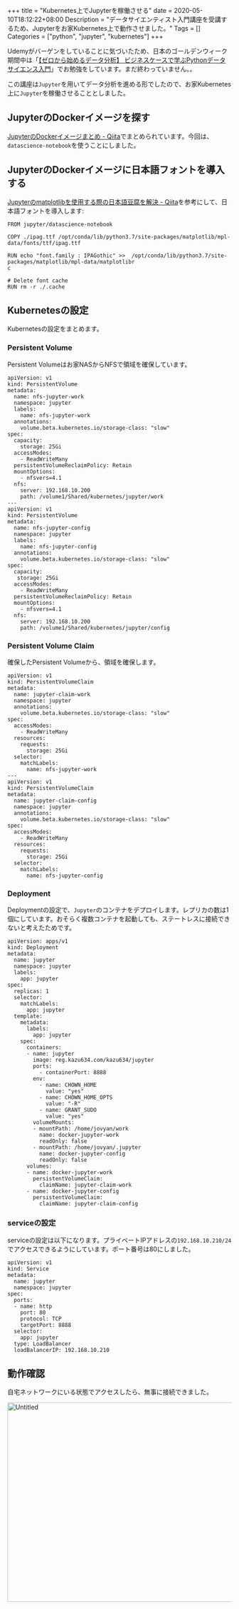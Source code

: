 +++
title = "Kubernetes上でJupyterを稼働させる"
date = 2020-05-10T18:12:22+08:00
Description = "データサイエンティスト入門講座を受講するため、Jupyterをお家Kubernetes上で動作させました。"
Tags = []
Categories = ["python", "jupyter", "kubernetes"]
+++

Udemyがバーゲンをしていることに気づいたため、日本のゴールデンウィーク期間中は「[【ゼロから始めるデータ分析】 ビジネスケースで学ぶPythonデータサイエンス入門](https://www.udemy.com/course/optworks_1/)」でお勉強をしています。まだ終わっていません。。

この講座は`Jupyter`を用いてデータ分析を進める形でしたので、お家Kubernetes上に`Jupyter`を稼働させることとしました。

## JupyterのDockerイメージを探す
[JupyterのDockerイメージまとめ - Qiita](https://qiita.com/kshigeru/items/ea174d6bcacc474f2a51)でまとめられています。今回は、`datascience-notebook`を使うことにしました。

## JupyterのDockerイメージに日本語フォントを導入する
[Jupyterのmatplotlibを使用する際の日本語豆腐を解決 - Qiita](https://qiita.com/Gvling/items/29516eebccf527e7be5d)を参考にして、日本語フォントを導入します:

```
FROM jupyter/datascience-notebook

COPY ./ipag.ttf /opt/conda/lib/python3.7/site-packages/matplotlib/mpl-data/fonts/ttf/ipag.ttf

RUN echo "font.family : IPAGothic" >>  /opt/conda/lib/python3.7/site-packages/matplotlib/mpl-data/matplotlibr
c

# Delete font cache
RUN rm -r ./.cache
```

## Kubernetesの設定
Kubernetesの設定をまとめます。

### Persistent Volume
Persistent Volumeはお家NASからNFSで領域を確保しています。

```
apiVersion: v1                                                                                               
kind: PersistentVolume                                                                                       
metadata:                                                                                                    
  name: nfs-jupyter-work                                                                                     
  namespace: jupyter                                                                                         
  labels:                                                                                                    
    name: nfs-jupyter-work                                                                                   
  annotations:                                                                                               
    volume.beta.kubernetes.io/storage-class: "slow"                                                          
spec:
  capacity:
    storage: 25Gi
  accessModes:
    - ReadWriteMany
  persistentVolumeReclaimPolicy: Retain
  mountOptions:
    - nfsvers=4.1
  nfs:
    server: 192.168.10.200
    path: /volume1/Shared/kubernetes/jupyter/work
---
apiVersion: v1
kind: PersistentVolume
metadata:
  name: nfs-jupyter-config
  namespace: jupyter
  labels:
    name: nfs-jupyter-config
  annotations:
    volume.beta.kubernetes.io/storage-class: "slow"
spec:
  capacity:
   storage: 25Gi     
  accessModes:
    - ReadWriteMany       
  persistentVolumeReclaimPolicy: Retain
  mountOptions:
    - nfsvers=4.1           
  nfs:        
    server: 192.168.10.200                         
    path: /volume1/Shared/kubernetes/jupyter/config
```

### Persistent Volume Claim
確保したPersistent Volumeから、領域を確保します。

```
apiVersion: v1
kind: PersistentVolumeClaim
metadata:
  name: jupyter-claim-work
  namespace: jupyter
  annotations:
    volume.beta.kubernetes.io/storage-class: "slow"
spec:
  accessModes:
    - ReadWriteMany
  resources:
    requests:
      storage: 25Gi
  selector:
    matchLabels:
      name: nfs-jupyter-work
---
apiVersion: v1
kind: PersistentVolumeClaim
metadata:
  name: jupyter-claim-config
  namespace: jupyter
  annotations:
    volume.beta.kubernetes.io/storage-class: "slow"
spec:
  accessModes:
    - ReadWriteMany
  resources:
    requests:
      storage: 25Gi
  selector:
    matchLabels:
      name: nfs-jupyter-config
```

### Deployment
Deploymentの設定で、`Jupyter`のコンテナをデプロイします。レプリカの数は1個にしています。おそらく複数コンテナを起動しても、ステートレスに接続できないと考えたためです。

```
apiVersion: apps/v1                                                                                          
kind: Deployment                                                                                             
metadata:                                                                                                    
  name: jupyter                                                                                              
  namespace: jupyter                                                                                         
  labels:                                                                                                    
    app: jupyter                                                                                             
spec:                                                                                                        
  replicas: 1                                                                                                
  selector:                                                                                                  
    matchLabels:                                                                                             
      app: jupyter
  template:
    metadata:
      labels:
        app: jupyter
    spec:
      containers:
      - name: jupyter
        image: reg.kazu634.com/kazu634/jupyter
        ports:
          - containerPort: 8888
        env:
          - name: CHOWN_HOME
            value: "yes"
          - name: CHOWN_HOME_OPTS
            value: "-R"
          - name: GRANT_SUDO
            value: "yes"
        volumeMounts:
        - mountPath: /home/jovyan/work
          name: docker-jupyter-work
          readOnly: false                     
        - mountPath: /home/jovyan/.jupyter
          name: docker-jupyter-config
          readOnly: false
      volumes:              
      - name: docker-jupyter-work
        persistentVolumeClaim:   
          claimName: jupyter-claim-work
      - name: docker-jupyter-config
        persistentVolumeClaim:
          claimName: jupyter-claim-config
```

### serviceの設定
serviceの設定は以下になります。プライベートIPアドレスの`192.168.10.210/24`でアクセスできるようにしています。ポート番号は80にしました。

```
apiVersion: v1
kind: Service
metadata:
  name: jupyter
  namespace: jupyter
spec:
  ports:
  - name: http
    port: 80
    protocol: TCP
    targetPort: 8888
  selector:
    app: jupyter
  type: LoadBalancer
  loadBalancerIP: 192.168.10.210
```

## 動作確認
自宅ネットワークにいる状態でアクセスしたら、無事に接続できました。

<a data-flickr-embed="true" href="https://www.flickr.com/photos/42332031@N02/49879285922/" title="Untitled"><img src="https://live.staticflickr.com/65535/49879285922_31e846febb_z.jpg" width="640" height="447" alt="Untitled"></a><script async src="//embedr.flickr.com/assets/client-code.js" charset="utf-8"></script>